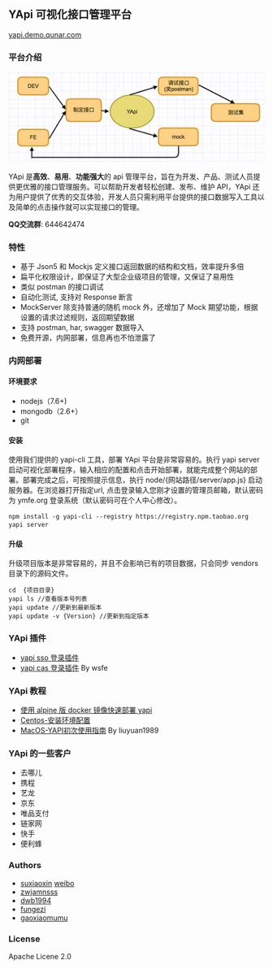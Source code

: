 ## YApi  可视化接口管理平台
<p><a target="_blank" href="http://yapi.demo.qunar.com">yapi.demo.qunar.com</a></p>

### 平台介绍
![avatar](yapi-base-flow.jpg)

YApi 是<strong>高效</strong>、<strong>易用</strong>、<strong>功能强大</strong>的 api 管理平台，旨在为开发、产品、测试人员提供更优雅的接口管理服务。可以帮助开发者轻松创建、发布、维护 API，YApi 还为用户提供了优秀的交互体验，开发人员只需利用平台提供的接口数据写入工具以及简单的点击操作就可以实现接口的管理。

**QQ交流群**: 644642474

### 特性
*  基于 Json5 和 Mockjs 定义接口返回数据的结构和文档，效率提升多倍
*  扁平化权限设计，即保证了大型企业级项目的管理，又保证了易用性
*  类似 postman 的接口调试
*  自动化测试, 支持对 Response 断言
*  MockServer 除支持普通的随机 mock 外，还增加了 Mock 期望功能，根据设置的请求过滤规则，返回期望数据
*  支持 postman, har, swagger 数据导入
*  免费开源，内网部署，信息再也不怕泄露了

### 内网部署
#### 环境要求
* nodejs（7.6+)
* mongodb（2.6+）
* git
#### 安装
使用我们提供的 yapi-cli 工具，部署 YApi 平台是非常容易的。执行 yapi server 启动可视化部署程序，输入相应的配置和点击开始部署，就能完成整个网站的部署。部署完成之后，可按照提示信息，执行 node/{网站路径/server/app.js} 启动服务器。在浏览器打开指定url, 点击登录输入您刚才设置的管理员邮箱，默认密码为 ymfe.org 登录系统（默认密码可在个人中心修改）。

    npm install -g yapi-cli --registry https://registry.npm.taobao.org
    yapi server 

#### 升级
升级项目版本是非常容易的，并且不会影响已有的项目数据，只会同步 vendors 目录下的源码文件。

    cd  {项目目录}
    yapi ls //查看版本号列表
    yapi update //更新到最新版本
    yapi update -v {Version} //更新到指定版本


### YApi 插件
* [yapi sso 登录插件](https://github.com/YMFE/yapi-plugin-qsso)
* [yapi cas 登录插件](https://github.com/wsfe/yapi-plugin-cas) By wsfe

### YApi 教程
* [使用 alpine 版 docker 镜像快速部署 yapi](https://www.jianshu.com/p/a97d2efb23c5)
* [Centos-安装环境配置](https://github.com/suxiaoxin/yapi_user_guide/blob/master/centos%20%E5%AE%89%E8%A3%85%E7%8E%AF%E5%A2%83%E9%85%8D%E7%BD%AE.md)
* [MacOS-YAPI初次使用指南](https://github.com/liuyuan1989/yapi_user_guide/blob/master/YAPI%E5%88%9D%E6%AC%A1%E4%BD%BF%E7%94%A8%E6%8C%87%E5%8D%97_MacOS.md) By liuyuan1989

### YApi 的一些客户
* 去哪儿
* 携程
* 艺龙 
* 京东
* 唯品支付 
* 链家网
* 快手
* 便利蜂

### Authors
* [suxiaoxin](https://github.com/suxiaoxin) [weibo](https://weibo.com/u/5934563849)
* [zwjamnsss](https://github.com/amnsss)
* [dwb1994](https://github.com/dwb1994)
* [fungezi](https://github.com/fungezi)
* [gaoxiaomumu](https://github.com/gaoxiaomumu)

### License
Apache Licene 2.0

